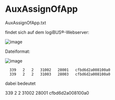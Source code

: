 # AuxAssignOfApp

AuxAssignOfApp.txt


findet sich auf dem logiBUS®-Webserver: 

![image](https://github.com/user-attachments/assets/32dd32de-69d9-454c-b1d9-1d4cb941c86f)

Dateiformat: 

![image](https://github.com/user-attachments/assets/0fd8f04a-360e-4c14-b9f5-d08c02f1056e)



```
  339   2   2   31002   28001   cfbd6d2a008100a0
  339   2   2   31003   28003   cfbd6d2a008100a0

```

dabei bedeutet



339
2
2
31002
28001
cfbd6d2a008100a0
